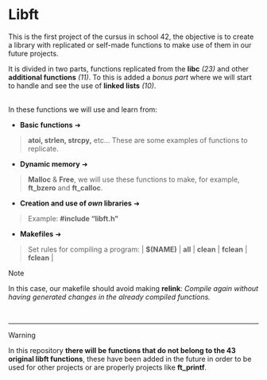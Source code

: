 # Libft
This is the first project of the cursus in school 42, the objective is to create a library with replicated or self-made functions to make use of them in our future projects.

It is divided in two parts, functions replicated from the **libc** *(23)* and other **additional functions** *(11)*. To this is added a *bonus part* where we will start to handle and see the use of **linked lists** *(10)*.
 
 ‎  
In these functions we will use and learn from:

- **Basic functions** ➜
>**atoi, strlen, strcpy,** etc... These are some examples of functions to replicate.

- **Dynamic memory** ➜
>**Malloc** & **Free**, we will use these functions to make, for example, **ft_bzero** and **ft_calloc**.

- **Creation and use of *own* libraries** ➜
>Example: **#include “libft.h"**

- **Makefiles** ➜
> Set rules for compiling a program: | **$(NAME)** | **all** | **clean** | **fclean** | **fclean** |


> [!NOTE]
>In this case, our makefile should avoid making **relink**: *Compile again without having generated changes in the already compiled functions.*

 
 ‎  
 
----
> [!WARNING]
> In this repository **there will be functions that do not belong to the 43 original libft functions**, these have been added in the future in order to be used for other projects or are properly projects like **ft_printf**.

